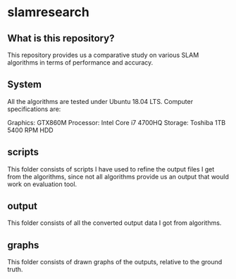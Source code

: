 # slamresearch

## What is this repository?

This repository provides us a comparative study on various SLAM algorithms in terms of performance and accuracy.

## System

All the algorithms are tested under Ubuntu 18.04 LTS. Computer specifications are:

Graphics: GTX860M
Processor: Intel Core i7 4700HQ
Storage: Toshiba 1TB 5400 RPM HDD

## scripts

This folder consists of scripts I have used to refine the output files I get from the algorithms, since not all algorithms
provide us an output that would work on evaluation tool.

## output

This folder consists of all the converted output data I got from algorithms. 

## graphs

This folder consists of drawn graphs of the outputs, relative to the ground truth.
